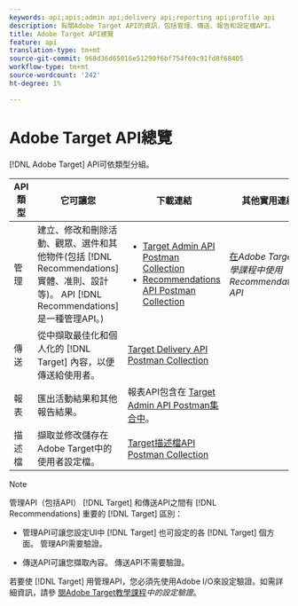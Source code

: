 ```yaml
---
keywords: api;apis;admin api;delivery api;reporting api;profile api
description: 有關Adobe Target API的資訊，包括管理、傳送、報告和設定檔API。
title: Adobe Target API總覽
feature: api
translation-type: tm+mt
source-git-commit: 968d36d65016e51290f6bf754f69c91fd8f68405
workflow-type: tm+mt
source-wordcount: '242'
ht-degree: 1%

---
```



# Adobe Target API總覽

[!DNL Adobe Target] API可依類型分組。

| API類型 | 它可讓您 | 下載連結 | 其他實用連結 |
| --- | --- | --- |--- |
| 管理 | 建立、修改和刪除活動、觀眾、選件和其他物件(包括 [!DNL Recommendations] 實體、准則、設計等)。 API [!DNL Recommendations] 是一種管理API。) | <UL><li>[Target Admin API Postman Collection](https://developers.adobetarget.com/api/#admin-postman-collection)</li><li>[Recommendations API Postman Collection](https://developers.adobetarget.com/api/recommendations/#section/Postman)</li></ul> | [在](https://experienceleague.adobe.com/docs/target-learn/recommendations-api-tutorial/recs-api-overview.html)*Adobe Target教學課程中使用Recommendations API* |
| 傳送 | 從中擷取最佳化和個人化的 [!DNL Target] 內容，以便傳送給使用者。 | [Target Delivery API Postman Collection](https://developers.adobetarget.com/api/delivery-api/#section/Getting-Started/Postman-Collection) |  |
| 報表 | 匯出活動結果和其他報告結果。 | 報表API包含在 [Target Admin API Postman集合中](https://developers.adobetarget.com/api/#admin-postman-collection)。 |  |
| 描述檔 | 擷取並修改儲存在Adobe Target中的使用者設定檔。 | [Target描述檔API Postman Collection](https://developers.adobetarget.com/api/#profiles) |  |

>[!NOTE]
>
>管理API（包括API） [!DNL Target] 和傳送API之間有 [!DNL Recommendations] 重要的 [!DNL Target] 區別：
>
>* 管理API可讓您設定UI中 [!DNL Target] 也可設定的各 [!DNL Target] 個方面。 管理API需要驗證。
   >
   >
* 傳送API可讓您擷取內容。 傳送API不需要驗證。
>
>
若要使 [!DNL Target] 用管理API，您必須先使用Adobe I/O來設定驗證。如需詳細資訊，請參 [閱Adobe Target教學課程](https://experienceleague.adobe.com/docs/target-learn/tutorials/apis/configure-io-target-integration.html)*中的設定驗證*。
